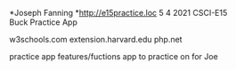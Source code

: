 *Joseph Fanning
*http://e15practice.loc 
5 4 2021
CSCI-E15  
Buck 
Practice App

w3schools.com
extension.harvard.edu 
php.net 

practice app features/fuctions 
app to practice on for Joe 


